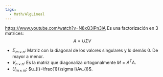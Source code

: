 ```yaml
---
tags:
  - Math/AlgLineal
---
```


https://www.youtube.com/watch?v=N8xQ3iPn3lA
Es una factorización en 3 matrices:
$$
A = U\Sigma V
$$
- $\Sigma_{m\times n}$: Matriz con la diagonal de los valores singulares y lo demás 0. De mayor a menor.
- $V_{n\times n}$: Es la matriz que diagonaliza ortogonalmente $M=A^{T}A$.
- $U_{m\times m}$: $u_{i}=\frac{1}{\sigma i}Av_{i}$.